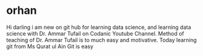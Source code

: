 # orhan 
Hi darling i am new on git hub for learning data science, and learning data science with Dr. Ammar Tufail on Codanic Youtube Channel.
Method of teaching of Dr. Ammar Tufail is to much easy and motivative.
Today learning git from Ms Qurat ul Ain
Git is easy
